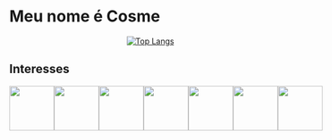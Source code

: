 <h1>Meu nome é Cosme</h1>



<div style="text-align: center;">
  
  [![Top Langs](https://github-readme-stats.vercel.app/api/top-langs/?username=Cosme-R&layout=compact&theme=dark)](https://github.com/anuraghazra/github-readme-stats)
</div>






<h2>Interesses</h2>

<div style="display: flex; align-items: center;">
  <img src="https://cdn.jsdelivr.net/gh/devicons/devicon/icons/cplusplus/cplusplus-original.svg" width="80" height="80" />
  <img src="https://cdn.jsdelivr.net/gh/devicons/devicon/icons/arduino/arduino-original-wordmark.svg" width="80" height="80"/>
  <img src="https://cdn.jsdelivr.net/gh/devicons/devicon/icons/css3/css3-original-wordmark.svg" width="80" height="80"/>
  <img src="https://cdn.jsdelivr.net/gh/devicons/devicon/icons/django/django-plain.svg" width="80" height="80"/>
  <img src="https://cdn.jsdelivr.net/gh/devicons/devicon/icons/html5/html5-original.svg" width="80" height="80"/>
  <img src="https://cdn.jsdelivr.net/gh/devicons/devicon/icons/javascript/javascript-original.svg" width="80" height="80"/>
  <img src="https://cdn.jsdelivr.net/gh/devicons/devicon/icons/python/python-original.svg" width="80" height="80"/>
</div>

<!--
<img src="https://cdn.jsdelivr.net/gh/devicons/devicon/icons/cplusplus/cplusplus-original.svg" width="80" height="80" />
<img src="https://cdn.jsdelivr.net/gh/devicons/devicon/icons/arduino/arduino-original-wordmark.svg" width="80" height="80"/>
<img src="https://cdn.jsdelivr.net/gh/devicons/devicon/icons/css3/css3-original-wordmark.svg" width="80" height="80"/>
<img src="https://cdn.jsdelivr.net/gh/devicons/devicon/icons/django/django-plain.svg" width="80" height="80"/>
<img src="https://cdn.jsdelivr.net/gh/devicons/devicon/icons/html5/html5-original.svg" width="80" height="80"/>
<img src="https://cdn.jsdelivr.net/gh/devicons/devicon/icons/javascript/javascript-original.svg" width="80" height="80"/>
<img src="https://cdn.jsdelivr.net/gh/devicons/devicon/icons/python/python-original.svg" width="80" height="80"/>
          
          
          
          
            <img src="https://cdn.jsdelivr.net/gh/devicons/devicon/icons/docker/docker-original.svg" />



          
[![Top Langs](https://github-readme-stats.vercel.app/api/top-langs/?username=Cosme-R&layout=compact&theme=dark)](https://github.com/anuraghazra/github-readme-stats)

